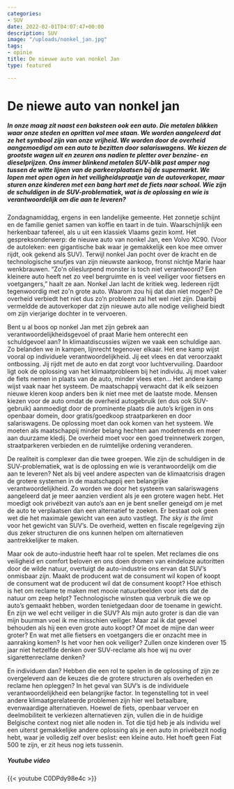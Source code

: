 ```yaml
---
categories:
- SUV
date: 2022-02-01T04:07:47+00:00
description: SUV
image: "/uploads/nonkel_jan.jpg"
tags:
- opinie
title: De nieuwe auto van nonkel Jan
type: featured

---
```

# De niewe auto van nonkel jan

##### **In onze maag zit naast een baksteen ook een auto. Die metalen blikken waar onze steden en opritten vol mee staan. We worden aangeleerd dat ze het symbool zijn van onze vrijheid. We worden door de overheid aangemoedigd om een auto te bezitten door salariswagens. We kiezen de grootste wagen uit en zeuren ons nadien te pletter over benzine- en dieselprijzen. Ons immer blinkend metalen SUV-blik past amper nog tussen de witte lijnen van de parkeerplaatsen bij de supermarkt. We lopen met open ogen in het veiligheidspraatje van de autoverkoper, maar sturen onze kinderen met een bang hart met de fiets naar school. Wie zijn de schuldigen in de SUV-problematiek, wat is de oplossing en wie is verantwoordelijk om die aan te leveren?**

Zondagnamiddag, ergens in een landelijke gemeente. Het zonnetje schijnt en de familie geniet samen van koffie en taart in de tuin. Waarschijnlijk een herkenbaar tafereel, als u uit een klassiek Vlaams gezin komt. Het gespreksonderwerp: de nieuwe auto van nonkel Jan, een Volvo XC90. (Voor de autoleken: een gigantische bak waar je gemakkelijk een koe mee omver rijdt, ook gekend als SUV). Terwijl nonkel Jan pocht over de kracht en de technologische snufjes van zijn nieuwste aankoop, fronst nichtje Marie haar wenkbrauwen. “Zo'n olieslurpend monster is toch niet verantwoord? Een kleinere auto heeft net zo veel bergruimte en is veel veiliger voor fietsers en voetgangers,” haalt ze aan. Nonkel Jan lacht de kritiek weg. Iedereen rijdt tegenwoordig met zo'n grote auto. Waarom zou hij dat dan niet mogen? De overheid verbiedt het niet dus zo’n probleem zal het wel niet zijn. Daarbij vermeldde de autoverkoper dat zijn nieuwe auto alle nodige veiligheid biedt om zijn vierjarige dochter in te vervoeren.

Bent u al boos op nonkel Jan met zijn gebrek aan verantwoordelijkheidsgevoel of praat Marie hem onterecht een schuldgevoel aan? In klimaatdiscussies wijzen we vaak een schuldige aan. Zo belanden we in kampen, lijnrecht tegenover elkaar. Het ene kamp wijst vooral op individuele verantwoordelijkheid. Jij eet vlees en dat veroorzaakt ontbossing. Jij rijdt met de auto en dat zorgt voor luchtvervuiling. Daardoor ligt ook de oplossing van het klimaatprobleem bij het individu. Jij moet vaker de fiets nemen in plaats van de auto, minder vlees eten... Het andere kamp wijst vaak naar het systeem. De maatschappij verwacht dat ik elk seizoen nieuwe kleren koop anders ben ik niet mee met de laatste mode. Mensen kiezen voor de auto omdat de overheid autogebruik (en dus ook SUV-gebruik) aanmoedigt door de prominente plaats die auto’s krijgen in ons openbaar domein, door gratis/goedkoop straatparkeren en door salariswagens. De oplossing moet dan ook komen van het systeem. We moeten als maatschappij minder belang hechten aan modetrends en meer aan duurzame kledij. De overheid moet voor een goed treinnetwerk zorgen, straatparkeren verbieden en de ruimtelijke ordening veranderen.

De realiteit is complexer dan die twee groepen. Wie zijn de schuldigen in de SUV-problematiek, wat is de oplossing en wie is verantwoordelijk om die aan te leveren? Net als bij veel andere aspecten van de klimaatcrisis dragen de grotere systemen in de maatschappij een belangrijke verantwoordelijkheid. Zo worden we door het systeem van salariswagens aangeleerd dat je meer aanzien verdient als je een grotere wagen hebt. Het moedigt ook privébezit van auto’s aan en je bent sneller geneigd om je met de auto te verplaatsen dan een alternatief te zoeken. Er bestaat ook geen wet die het maximale gewicht van een auto vastlegt. _The sky is the limit_ voor het gewicht van SUV’s. De overheid, wetten en fiscale regelgeving zijn dus zeker structuren die ons kunnen helpen om alternatieven aantrekkelijker te maken.

Maar ook de auto-industrie heeft haar rol te spelen. Met reclames die ons veiligheid en comfort beloven en ons doen dromen van eindeloze autoritten door de wilde natuur, overtuigt de auto-industrie ons ervan dat SUV’s onmisbaar zijn. Maakt de producent wat de consument wil kopen of koopt de consument wat de producent wil dat de consument koopt? Hoe ethisch is het om reclame te maken met mooie natuurbeelden voor iets dat de natuur om zeep helpt? Technologische winsten qua verbruik die we op auto’s gemaakt hebben, worden tenietgedaan door de toename in gewicht. En zijn we wel echt veiliger in die SUV? Als mijn auto groter is dan die van mijn buurman voel ik me misschien veiliger. Maar zal ik dat gevoel behouden als hij een even grote auto koopt? Of moet de mijne dan weer groter? En wat met alle fietsers en voetgangers die er onzacht mee in aanraking komen? Is het voor hen ook veiliger? Zullen onze kinderen over 15 jaar niet hetzelfde denken over SUV-reclame als hoe wij nu over sigarettenreclame denken?

En individuen dan? Hebben die een rol te spelen in de oplossing of zijn ze overgeleverd aan de keuzes die de grotere structuren als overheden en reclame hen opleggen? In het geval van SUV’s is de individuele verantwoordelijkheid een belangrijke factor. In tegenstelling tot in veel andere klimaatgerelateerde problemen zijn hier wel betaalbare, evenwaardige alternatieven. Hoewel de fiets, openbaar vervoer en deelmobiliteit te verkiezen alternatieven zijn, vullen die in de huidige Belgische context nog niet alle noden in. Tot die tijd heb je als individu wel een uiterst gemakkelijke andere oplossing als je een auto in privébezit nodig hebt, waar je volledig zelf over beslist: een kleine auto. Het hoeft geen Fiat 500 te zijn, er zit heus nog iets tussenin.

##### Youtube video

{{< youtube C0DPdy98e4c >}}